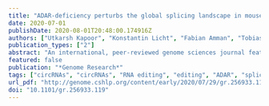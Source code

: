 ```yaml
---
title: "ADAR-deficiency perturbs the global splicing landscape in mouse tissues"
date: 2020-07-01
publishDate: 2020-08-01T20:48:00.174916Z
authors: ["Utkarsh Kapoor", "Konstantin Licht", "Fabian Amman", "Tobias Jakobi", "David Martin", "Christoph Dieterich", "Michael Jantsch"]
publication_types: ["2"]
abstract: "An international, peer-reviewed genome sciences journal featuring outstanding original research that offers novel insights into the biology of all organisms"
featured: false
publication: "*Genome Research*"
tags: ["circRNAs", "circRNAs", "RNA editing", "editing", "ADAR", "splicing", "selected"]
url_pdf: "http://genome.cshlp.org/content/early/2020/07/29/gr.256933.119"
doi: "10.1101/gr.256933.119"
---
```


